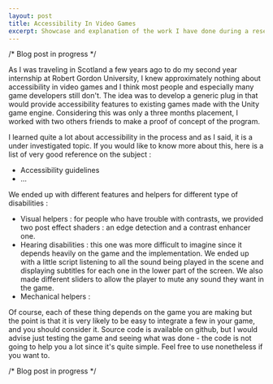 ```yaml
---
layout: post
title: Accessibility In Video Games
excerpt: Showcase and explanation of the work I have done during a research internship at Robert Gordon University, Scotland during my second year of Bachelor degree.
---
```


/* Blog post in progress */

As I was traveling in Scotland a few years ago to do my second year internship at Robert Gordon University, I knew approximately nothing about accessibility in video games and I think most people and especially many game developers still don't.
The idea was to develop a generic plug in that would provide accessibility features to existing games made with the Unity game engine. Considering this was only a three months placement, I worked with two others friends to make a proof of concept
of the program.

I learned quite a lot about accessibility in the process and as I said, it is a under investigated topic. If you would like to know more about this, here is a list of very good reference on the subject :
* Accessibility guidelines
* ...

We ended up with different features and helpers for different type of disabilities :
* Visual helpers : for people who have trouble with contrasts, we provided two post effect shaders : an edge detection and a contrast enhancer one.
* Hearing disabilities : this one was more difficult to imagine since it depends heavily on the game and the implementation. We ended up with a little script listening to all the sound being played in the scene and displaying
subtitles for each one in the lower part of the screen. We also made different sliders to allow the player to mute any sound they want in the game.
* Mechanical helpers :

Of course, each of these thing depends on the game you are making but the point is that it is very likely to be easy to integrate a few in your game, and you should consider it. Source code is available on github, but I would advise just
testing the game and seeing what was done - the code is not going to help you a lot since it's quite simple. Feel free to use nonetheless if you want to.


/* Blog post in progress */
